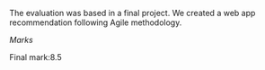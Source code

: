 The evaluation was based in a final project. We created a web app recommendation following Agile methodology.

_Marks_

Final mark:8.5
 
